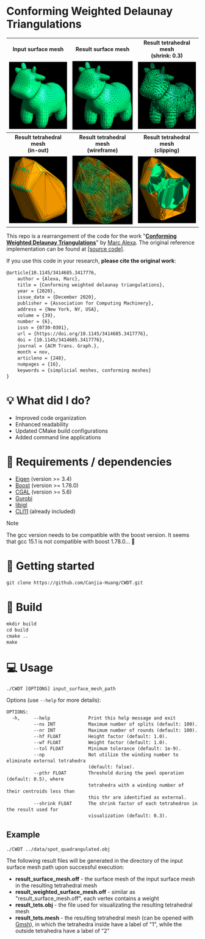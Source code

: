 # Conforming Weighted Delaunay Triangulations

<!-- | Input surface mesh | Result surface mesh | Result tetrahedral mesh (shrink: 0.3)|
| --- | --- | --- |
| ![image](.pic/input.png) | ![image](.pic/surface_mesh.png) | ![image](.pic/tet_shrink.png)|

| Result tetrahedral mesh (in-out) | Result tetrahedral mesh (wireframe) | Result tetrahedral mesh (clipping) |
| --- | --- | --- |
| ![image](.pic/tet.png) | ![image](.pic/tet_wireframe.png) | ![image](.pic/tet_clip.png) | -->

<table>
<tr>
<th>Input surface mesh</th>
<th>Result surface mesh</th>	
<th>Result tetrahedral mesh<br>(shrink: 0.3)</th>
</tr>
<tr>
<td> <img src=".pic/input.png"> </td>
<td> <img src=".pic/surface_mesh.png"> </td>
<td> <img src=".pic/tet_shrink.png"> </td>
</tr>
<tr>
<th>Result tetrahedral mesh<br>(in-out)</th>
<th>Result tetrahedral mesh<br>(wireframe)</th>	
<th>Result tetrahedral mesh<br>(clipping)</th>
</tr>
<tr>
<td> <img src=".pic/tet.png"> </td>
<td> <img src=".pic/tet_wireframe.png"> </td>
<td> <img src=".pic/tet_clip.png"> </td>
</tr>
</table>

This repo is a rearrangement of the code for the work "[**Conforming Weighted Delaunay Triangulations**](https://dl.acm.org/doi/abs/10.1145/3414685.3417776)" by [Marc Alexa](https://cg.tu-berlin.de/people/marc-alexa).
The original reference implementation can be found at [[source code]](https://cragl.cs.gmu.edu/iheartla/evaluation/static/cases_res/Conforming%20Weighted%20Delaunay%20Triangulations/cwdt3.cc).

If you use this code in your research, **please cite the original work**:

```
@article{10.1145/3414685.3417776,
	author = {Alexa, Marc},
	title = {Conforming weighted delaunay triangulations},
	year = {2020},
	issue_date = {December 2020},
	publisher = {Association for Computing Machinery},
	address = {New York, NY, USA},
	volume = {39},
	number = {6},
	issn = {0730-0301},
	url = {https://doi.org/10.1145/3414685.3417776},
	doi = {10.1145/3414685.3417776},
	journal = {ACM Trans. Graph.},
	month = nov,
	articleno = {248},
	numpages = {16},
	keywords = {simplicial meshes, conforming meshes}
}
```

# :bulb: What did I do?

- Improved code organization
- Enhanced readability
- Updated CMake build configurations
- Added command line applications

# :link: Requirements / dependencies

- [Eigen](https://eigen.tuxfamily.org/index.php?title=Main_Page) (version >= 3.4)
- [Boost](https://www.boost.org) (version >= 1.78.0)
- [CGAL](https://www.cgal.org/index.html) (version >= 5.6)
- [Gurobi](https://www.gurobi.com)
- [libigl](https://github.com/libigl/libigl)
- [CLI11](https://github.com/CLIUtils/CLI11?tab=readme-ov-file#install) (already included)

> [!NOTE]
> The gcc version needs to be compatible with the boost version. It seems that gcc 15.1 is not compatible with boost 1.78.0... :thinking:

# :checkered_flag: Getting started

```
git clone https://github.com/Canjia-Huang/CWDT.git
```

# :hammer: Build

```
mkdir build
cd build
cmake ..
make
```

# :computer: Usage

```
./CWDT [OPTIONS] input_surface_mesh_path
```

Options (use `--help` for more details):

```
OPTIONS:
  -h,     --help              Print this help message and exit 
          --ns INT            Maximum number of splits (default: 100). 
          --nr INT            Maximum number of rounds (default: 100). 
          --hf FLOAT          Height factor (default: 1.0). 
          --wf FLOAT          Weight factor (default: 1.0). 
          --tol FLOAT         Minimum tolerance (default: 1e-9). 
          --np                Not utilize the winding number to eliminate external tetrahedra 
                              (default: false). 
          --pthr FLOAT        Threshold during the peel operation (default: 0.5), where 
                              tetrahedra with a winding number of their centroids less than 
                              this thr are identified as external. 
          --shrink FLOAT      The shrink factor of each tetrahedron in the result used for 
                              visualization (default: 0.3). 

```

## Example

```
./CWDT ../data/spot_quadrangulated.obj
```

The following result files will be generated in the directory of the input surface mesh path upon successful execution:
- **result_surface_mesh.off** - the surface mesh of the input surface mesh in the resulting tetrahedral mesh
- **result_weighted_surface_mesh.off** - similar as "result_surface_mesh.off", each vertex contains a weight
- **result_tets.obj** - the file used for visualizating the resulting tetrahedral mesh
- **result_tets.mesh** - the resulting tetrahedral mesh (can be opened with [Gmsh](https://gmsh.info)), in which the tetrahedra inside have a label of "1", while the outside tetrahedra have a label of "2"
